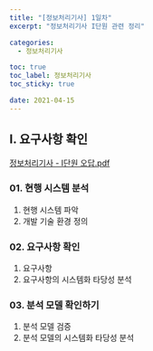 ```yaml
---
title: "[정보처리기사] 1일차"
excerpt: "정보처리기사 I단원 관련 정리"

categories:
  - 정보처리기사

toc: true
toc_label: 정보처리기사
toc_sticky: true

date: 2021-04-15
---
```


## I. 요구사항 확인
<a href="/assets/images/pdfs/2021-04-15-certificate-day01.pdf" class="btn" target="_blank"><i class="far fa-file-pdf"></i><span> 정보처리기사 - I단원 오답.pdf</span></a>

### 01. 현행 시스템 분석

1. 현행 시스템 파악
2. 개발 기술 환경 정의

### 02. 요구사항 확인

1. 요구사항
2. 요구사항의 시스템화 타당성 분석

### 03. 분석 모델 확인하기

1. 분석 모델 검증
2. 분석 모델의 시스템화 타당성 분석